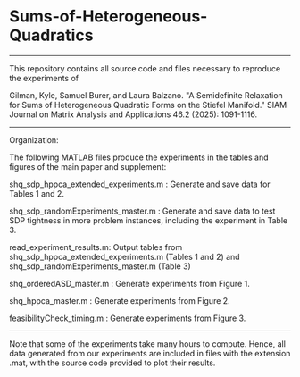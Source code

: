 # Sums-of-Heterogeneous-Quadratics

------------------------------------------------------------------------------------------

This repository contains all source code and files necessary to reproduce the experiments of 

Gilman, Kyle, Samuel Burer, and Laura Balzano. "A Semidefinite Relaxation for Sums of Heterogeneous Quadratic Forms on the Stiefel Manifold." SIAM Journal on Matrix Analysis and Applications 46.2 (2025): 1091-1116.

------------------------------------------------------------------------------------------

Organization:

The following MATLAB files produce the experiments in the tables and figures of the main paper and supplement:

shq_sdp_hppca_extended_experiments.m : Generate and save data for Tables 1 and 2.

shq_sdp_randomExperiments_master.m : Generate and save data to test SDP tightness in more problem instances, including the experiment in Table 3.

read_experiment_results.m: Output tables from shq_sdp_hppca_extended_experiments.m (Tables 1 and 2) and shq_sdp_randomExperiments_master.m (Table 3)



shq_orderedASD_master.m : Generate experiments from Figure 1.

shq_hppca_master.m : Generate experiments from Figure 2.

feasibilityCheck_timing.m : Generate experiments from Figure 3. 

------------------------------------------------------------------------------------------

Note that some of the experiments take many hours to compute. Hence, all data generated from our experiments are included in files with the extension .mat, with the source code provided to plot their results.
